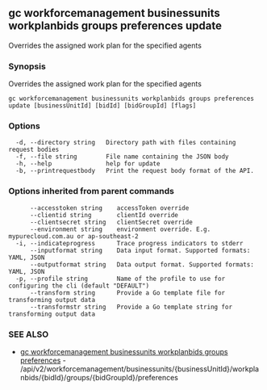## gc workforcemanagement businessunits workplanbids groups preferences update

Overrides the assigned work plan for the specified agents

### Synopsis

Overrides the assigned work plan for the specified agents

```
gc workforcemanagement businessunits workplanbids groups preferences update [businessUnitId] [bidId] [bidGroupId] [flags]
```

### Options

```
  -d, --directory string   Directory path with files containing request bodies
  -f, --file string        File name containing the JSON body
  -h, --help               help for update
  -b, --printrequestbody   Print the request body format of the API.
```

### Options inherited from parent commands

```
      --accesstoken string    accessToken override
      --clientid string       clientId override
      --clientsecret string   clientSecret override
      --environment string    environment override. E.g. mypurecloud.com.au or ap-southeast-2
  -i, --indicateprogress      Trace progress indicators to stderr
      --inputformat string    Data input format. Supported formats: YAML, JSON
      --outputformat string   Data output format. Supported formats: YAML, JSON
  -p, --profile string        Name of the profile to use for configuring the cli (default "DEFAULT")
      --transform string      Provide a Go template file for transforming output data
      --transformstr string   Provide a Go template string for transforming output data
```

### SEE ALSO

* [gc workforcemanagement businessunits workplanbids groups preferences](gc_workforcemanagement_businessunits_workplanbids_groups_preferences.html)	 - /api/v2/workforcemanagement/businessunits/{businessUnitId}/workplanbids/{bidId}/groups/{bidGroupId}/preferences


